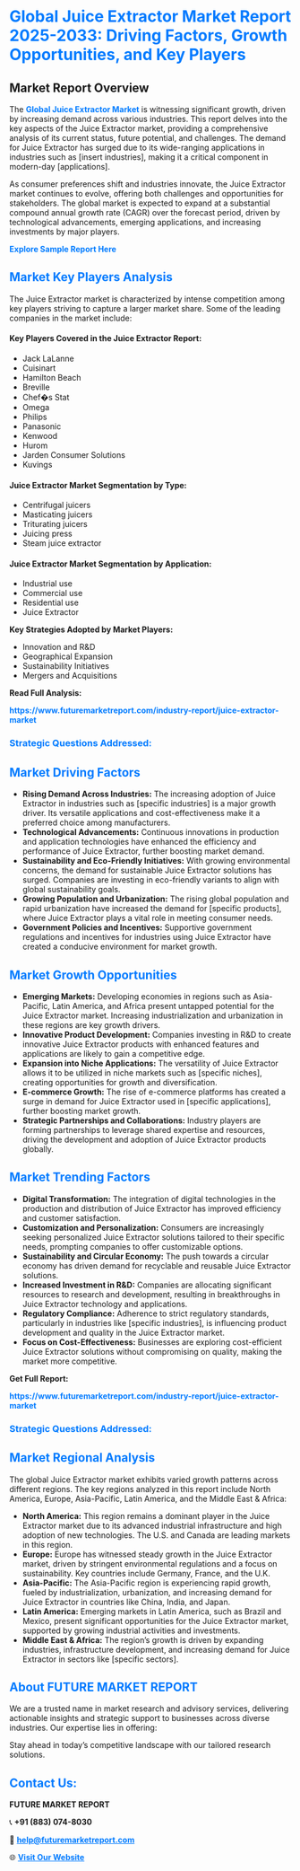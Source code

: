 <h1 style="color: #007BFF;">Global Juice Extractor Market Report 2025-2033: Driving Factors, Growth Opportunities, and Key Players</h1>

<section id="overview">
<h2>Market Report Overview</h2>
<p>The <a href="https://www.futuremarketreport.com/industry-report/juice-extractor-market" style="color: #007BFF; text-decoration: none;"><strong>Global Juice Extractor Market</strong></a> is witnessing significant growth, driven by increasing demand across various industries. This report delves into the key aspects of the Juice Extractor market, providing a comprehensive analysis of its current status, future potential, and challenges. The demand for Juice Extractor has surged due to its wide-ranging applications in industries such as [insert industries], making it a critical component in modern-day [applications].</p>
<p>As consumer preferences shift and industries innovate, the Juice Extractor market continues to evolve, offering both challenges and opportunities for stakeholders. The global market is expected to expand at a substantial compound annual growth rate (CAGR) over the forecast period, driven by technological advancements, emerging applications, and increasing investments by major players.</p>
</section>

<section id="overview">
<p><a href="https://www.futuremarketreport.com/request-sample/reportId=113057" style="color: #007BFF; text-decoration: none;"><strong>Explore Sample Report Here</strong></a></p>
</section>

<section id="key-players">
<h2 style="color: #007BFF;">Market Key Players Analysis</h2>
<p>The Juice Extractor market is characterized by intense competition among key players striving to capture a larger market share. Some of the leading companies in the market include:</p>
<h4>Key Players Covered in the Juice Extractor Report:</h4>
<ul><li>Jack LaLanne</li><li>Cuisinart</li><li>Hamilton Beach</li><li>Breville</li><li>Chef�s Stat</li><li>Omega</li><li>Philips</li><li>Panasonic</li><li>Kenwood</li><li>Hurom</li><li>Jarden Consumer Solutions</li><li>Kuvings</li></ul>
<h4>Juice Extractor Market Segmentation by Type:</h4>
<ul><li>Centrifugal juicers</li><li>Masticating juicers</li><li>Triturating juicers</li><li>Juicing press</li><li>Steam juice extractor</li></ul>

<h4>Juice Extractor Market Segmentation by Application:</h4>
<ul><li>Industrial use</li><li>Commercial use</li><li>Residential use</li><li>Juice Extractor</li></ul>
<p><strong>Key Strategies Adopted by Market Players:</strong></p>
<ul>
<li>Innovation and R&D</li>
<li>Geographical Expansion</li>
<li>Sustainability Initiatives</li>
<li>Mergers and Acquisitions</li>
</ul>
</section>

<section>
<p><strong>Read Full Analysis: </strong></p><a href="https://www.futuremarketreport.com/industry-report/juice-extractor-market" style="color: #007BFF; text-decoration: none;"><strong>https://www.futuremarketreport.com/industry-report/juice-extractor-market</strong></a>
<h3 style="color: #007BFF;">Strategic Questions Addressed:</h3>
</section>

<section id="driving-factors">
<h2 style="color: #007BFF;">Market Driving Factors</h2>
<ul>
<li><strong>Rising Demand Across Industries:</strong> The increasing adoption of Juice Extractor in industries such as [specific industries] is a major growth driver. Its versatile applications and cost-effectiveness make it a preferred choice among manufacturers.</li>
<li><strong>Technological Advancements:</strong> Continuous innovations in production and application technologies have enhanced the efficiency and performance of Juice Extractor, further boosting market demand.</li>
<li><strong>Sustainability and Eco-Friendly Initiatives:</strong> With growing environmental concerns, the demand for sustainable Juice Extractor solutions has surged. Companies are investing in eco-friendly variants to align with global sustainability goals.</li>
<li><strong>Growing Population and Urbanization:</strong> The rising global population and rapid urbanization have increased the demand for [specific products], where Juice Extractor plays a vital role in meeting consumer needs.</li>
<li><strong>Government Policies and Incentives:</strong> Supportive government regulations and incentives for industries using Juice Extractor have created a conducive environment for market growth.</li>
</ul>
</section>

<section id="growth-opportunities">
<h2 style="color: #007BFF;">Market Growth Opportunities</h2>
<ul>
<li><strong>Emerging Markets:</strong> Developing economies in regions such as Asia-Pacific, Latin America, and Africa present untapped potential for the Juice Extractor market. Increasing industrialization and urbanization in these regions are key growth drivers.</li>
<li><strong>Innovative Product Development:</strong> Companies investing in R&D to create innovative Juice Extractor products with enhanced features and applications are likely to gain a competitive edge.</li>
<li><strong>Expansion into Niche Applications:</strong> The versatility of Juice Extractor allows it to be utilized in niche markets such as [specific niches], creating opportunities for growth and diversification.</li>
<li><strong>E-commerce Growth:</strong> The rise of e-commerce platforms has created a surge in demand for Juice Extractor used in [specific applications], further boosting market growth.</li>
<li><strong>Strategic Partnerships and Collaborations:</strong> Industry players are forming partnerships to leverage shared expertise and resources, driving the development and adoption of Juice Extractor products globally.</li>
</ul>
</section>

<section id="trending-factors">
<h2 style="color: #007BFF;">Market Trending Factors</h2>
<ul>
<li><strong>Digital Transformation:</strong> The integration of digital technologies in the production and distribution of Juice Extractor has improved efficiency and customer satisfaction.</li>
<li><strong>Customization and Personalization:</strong> Consumers are increasingly seeking personalized Juice Extractor solutions tailored to their specific needs, prompting companies to offer customizable options.</li>
<li><strong>Sustainability and Circular Economy:</strong> The push towards a circular economy has driven demand for recyclable and reusable Juice Extractor solutions.</li>
<li><strong>Increased Investment in R&D:</strong> Companies are allocating significant resources to research and development, resulting in breakthroughs in Juice Extractor technology and applications.</li>
<li><strong>Regulatory Compliance:</strong> Adherence to strict regulatory standards, particularly in industries like [specific industries], is influencing product development and quality in the Juice Extractor market.</li>
<li><strong>Focus on Cost-Effectiveness:</strong> Businesses are exploring cost-efficient Juice Extractor solutions without compromising on quality, making the market more competitive.</li>
</ul>
</section>

<section>
<p><strong>Get Full Report: </strong></p><a href="https://www.futuremarketreport.com/industry-report/juice-extractor-market" style="color: #007BFF; text-decoration: none;"><strong>https://www.futuremarketreport.com/industry-report/juice-extractor-market</strong></a>
<h3 style="color: #007BFF;">Strategic Questions Addressed:</h3>
</section>


<section id="regional-analysis">
<h2 style="color: #007BFF;">Market Regional Analysis</h2>
<p>The global Juice Extractor market exhibits varied growth patterns across different regions. The key regions analyzed in this report include North America, Europe, Asia-Pacific, Latin America, and the Middle East & Africa:</p>
<ul>
<li><strong>North America:</strong> This region remains a dominant player in the Juice Extractor market due to its advanced industrial infrastructure and high adoption of new technologies. The U.S. and Canada are leading markets in this region.</li>
<li><strong>Europe:</strong> Europe has witnessed steady growth in the Juice Extractor market, driven by stringent environmental regulations and a focus on sustainability. Key countries include Germany, France, and the U.K.</li>
<li><strong>Asia-Pacific:</strong> The Asia-Pacific region is experiencing rapid growth, fueled by industrialization, urbanization, and increasing demand for Juice Extractor in countries like China, India, and Japan.</li>
<li><strong>Latin America:</strong> Emerging markets in Latin America, such as Brazil and Mexico, present significant opportunities for the Juice Extractor market, supported by growing industrial activities and investments.</li>
<li><strong>Middle East & Africa:</strong> The region’s growth is driven by expanding industries, infrastructure development, and increasing demand for Juice Extractor in sectors like [specific sectors].</li>
</ul>
</section>

<footer>
<h2 style="color: #007BFF;">About FUTURE MARKET REPORT</h2>
<p>We are a trusted name in market research and advisory services, delivering actionable insights and strategic support to businesses across diverse industries. Our expertise lies in offering:</p>

<p>Stay ahead in today’s competitive landscape with our tailored research solutions.</p>

<h2 style="color: #007BFF;">Contact Us:</h2>
<p><strong>FUTURE MARKET REPORT</strong></p>
<p>📞 <strong>+91 (883) 074-8030</strong></p>
<p>📧 <strong><a href="mailto:help@futuremarketreport.com" style="color: #007BFF;">help@futuremarketreport.com</a></strong></p>
<p>🌐 <strong><a href="https://www.futuremarketreport.com/" style="color: #007BFF;">Visit Our Website</a></strong></p>
</footer>
